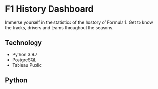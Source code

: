 # F1 History Dashboard #

Immerse yourself in the statistics of the hostory of Formula 1. Get to know the tracks, drivers and teams throughout the seasons. <br/>

## Technology ##
* Python 3.9.7
* PostgreSQL
* Tableau Public

## Python ##
